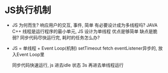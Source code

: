 # JS执行机制
- JS  为何而生?
   响应用户的交互,  事件,  简单
   有必要设计成为多线程吗?  JAVA C++ 
   线程是运行程序的最小单元, 
   JS 设计为单线程 优点是够简单 缺点是脆弱?
   同步代码尽快运行完, 耗时的任务怎么办? 

- JS = 单线程 + Event Loop(机制)
   setTimeout fetch eventListener异步的, 放入Event Loop里

   同步代码快速运行, js 进去idle 状态  3s 再进去单线程运行